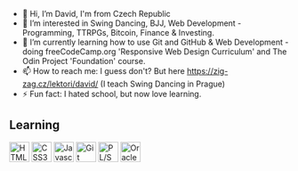 - 👋 Hi, I’m David, I'm from Czech Republic
- 👀 I’m interested in Swing Dancing, BJJ, Web Development - Programming, TTRPGs, Bitcoin, Finance & Investing.
- 🌱 I’m currently learning how to use Git and GitHub & Web Development - doing freeCodeCamp.org 'Responsive Web Design Curriculum' and The Odin Project 'Foundation' course.
- 📫 How to reach me: I guess don't? But here https://zig-zag.cz/lektori/david/ (I teach Swing Dancing in Prague)
- ⚡ Fun fact: I hated school, but now love learning.

<!---
Sharpicek/Sharpicek is a ✨ special ✨ repository because its `README.md` (this file) appears on your GitHub profile.
You can click the Preview link to take a look at your changes.
--->
## Learning
<p align="left">
  <img src="https://cdn.jsdelivr.net/gh/devicons/devicon/icons/html5/html5-plain.svg" width="36" height="36" alt="HTML5">
  <img src="https://cdn.jsdelivr.net/gh/devicons/devicon/icons/css3/css3-plain.svg" width="36" height="36" alt="CSS3">
  <img src="https://cdn.jsdelivr.net/gh/devicons/devicon/icons/javascript/javascript-original.svg" width="36" height="36" alt="Javascript">
  <img src="https://upload.wikimedia.org/wikipedia/commons/thumb/3/3f/Git_icon.svg/2048px-Git_icon.svg.png" width="36" height="36" alt="Git">
  <img src="https://www.appdeploynews.com/wp-content/uploads/2023/03/plsql-icon.png" width="36" height="36" alt="PL/SQL">
  <img src="https://www.oracle.com/a/ocom/img/dc/em/oracle-apex.png" width="36" height="36" alt="Oracle APEX">
</p>

